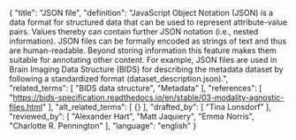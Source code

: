 {
  "title": "JSON file",
  "definition": "JavaScript Object Notation (JSON) is a data format for structured data that can be used to represent attribute-value pairs. Values thereby can contain further JSON notation (i.e., nested information). JSON files can be formally encoded as strings of text and thus are human-readable. Beyond storing information this feature makes them suitable for annotating other content. For example, JSON files are used in Brain Imaging Data Structure (BIDS) for describing the metadata dataset by following a standardized format (dataset_description.json).",
  "related_terms": [
    "BIDS data structure",
    "Metadata"
  ],
  "references": [
    "https://bids-specification.readthedocs.io/en/stable/03-modality-agnostic-files.html"
  ],
  "alt_related_terms": [
    {}
  ],
  "drafted_by": [
    "Tina Lonsdorf"
  ],
  "reviewed_by": [
    "Alexander Hart",
    "Matt Jaquiery",
    "Emma Norris",
    "Charlotte R. Pennington"
  ],
  "language": "english"
}
